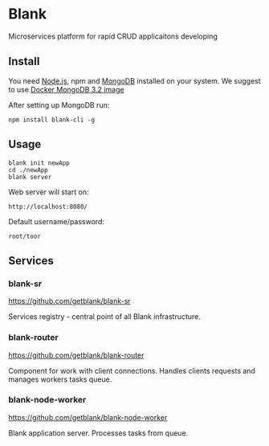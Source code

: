 # Blank
Microservices platform for rapid CRUD applicaitons developing

## Install

You need [Node.js](https://nodejs.org), npm and [MongoDB](https://www.mongodb.com/) installed on your system. We suggest to use [Docker MongoDB 3.2 image](https://hub.docker.com/_/mongo/)

After setting up MongoDB  run:
```
npm install blank-cli -g
```

## Usage

```
blank init newApp
cd ./newApp
blank server
```
Web server will start on:
```
http://localhost:8080/
```
Default username/password: 
```
root/toor
```

## Services
### blank-sr
https://github.com/getblank/blank-sr

Services registry - central point of all Blank infrastructure.

### blank-router
https://github.com/getblank/blank-router

Component for work with client connections. Handles clients requests and manages workers tasks queue.

### blank-node-worker
https://github.com/getblank/blank-node-worker

Blank application server. Processes tasks from queue.
